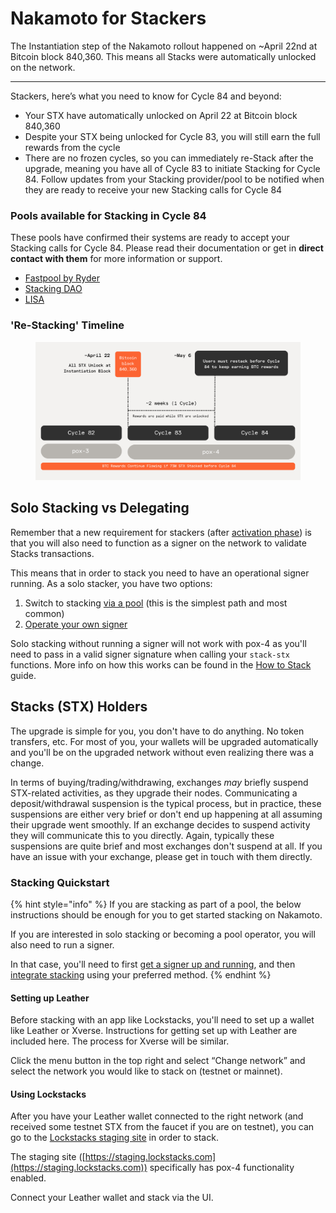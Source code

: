 # Nakamoto for Stackers

The Instantiation step of the Nakamoto rollout happened on \~April 22nd at Bitcoin block 840,360.  This means all Stacks were automatically unlocked on the network.

***

Stackers, here’s what you need to know for Cycle 84 and beyond:

* Your STX have automatically unlocked on April 22 at Bitcoin block 840,360&#x20;
* Despite your STX being unlocked for Cycle 83, you will still earn the full rewards from the cycle
* There are no frozen cycles, so you can immediately re-Stack after the upgrade, meaning you have all of Cycle 83 to initiate Stacking for Cycle 84. Follow updates from your Stacking provider/pool to be notified when they are ready to receive your new Stacking calls for Cycle 84

### Pools available for Stacking in Cycle 84

These pools have confirmed their systems are ready to accept your Stacking calls for Cycle 84. Please read their documentation or get in **direct contact with them** for more information or support.

* [Fastpool by Ryder](https://fastpool.org/)
* [Stacking DAO](https://medium.com/@stackingdao/the-nakamoto-odyssey-20x-point-boost-on-new-deposits-and-more-567c3a509112)
* [LISA](https://app.lisalab.io/lisa/stacking)

### 'Re-Stacking' Timeline

<figure><img src="../../.gitbook/assets/Stacking Graphic (1).png" alt=""><figcaption></figcaption></figure>

## Solo Stacking vs Delegating

Remember that a new requirement for stackers (after [activation phase](./)) is that you will also need to function as a signer on the network to validate Stacks transactions.

This means that in order to stack you need to have an operational signer running. As a solo stacker, you have two options:

1. Switch to stacking [via a pool](https://www.stacks.co/learn/stacking) (this is the simplest path and most common)
2. [Operate your own signer](../signing-and-stacking/running-a-signer.md)

Solo stacking without running a signer will not work with pox-4 as you'll need to pass in a valid signer signature when calling your `stack-stx` functions. More info on how this works can be found in the [How to Stack](../signing-and-stacking/stacking-flow.md) guide.

## Stacks (STX) Holders

The upgrade is simple for you, you don't have to do anything. No token transfers, etc. For most of you, your wallets will be upgraded automatically and you'll be on the upgraded network without even realizing there was a change.&#x20;

In terms of buying/trading/withdrawing, exchanges _may_ briefly suspend STX-related activities, as they upgrade their nodes. Communicating a deposit/withdrawal suspension is the typical process, but in practice, these suspensions are either very brief or don't end up happening at all assuming their upgrade went smoothly. If an exchange decides to suspend activity they will communicate this to you directly. Again, typically these suspensions are quite brief and most exchanges don't suspend at all. If you have an issue with your exchange, please get in touch with them directly.&#x20;

### Stacking Quickstart

{% hint style="info" %}
If you are stacking as part of a pool, the below instructions should be enough for you to get started stacking on Nakamoto.

If you are interested in solo stacking or becoming a pool operator, you will also need to run a signer.

In that case, you'll need to first [get a signer up and running](../signing-and-stacking/running-a-signer.md), and then [integrate stacking](../signing-and-stacking/stacking-flow.md) using your preferred method.
{% endhint %}

#### Setting up Leather

Before stacking with an app like Lockstacks, you'll need to set up a wallet like Leather or Xverse. Instructions for getting set up with Leather are included here. The process for Xverse will be similar.

Click the menu button in the top right and select “Change network” and select the network you would like to stack on (testnet or mainnet).

#### Using Lockstacks

After you have your Leather wallet connected to the right network (and received some testnet STX from the faucet if you are on testnet), you can go to the [Lockstacks staging site](https://staging.lockstacks.com) in order to stack.

The staging site ([https://staging.lockstacks.com](https://staging.lockstacks.com)) specifically has pox-4 functionality enabled.

Connect your Leather wallet and stack via the UI.
